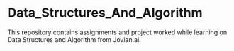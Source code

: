 # Data_Structures_And_Algorithm
This repository contains assignments and project worked while learning on Data Structures and Algorithm from Jovian.ai.
